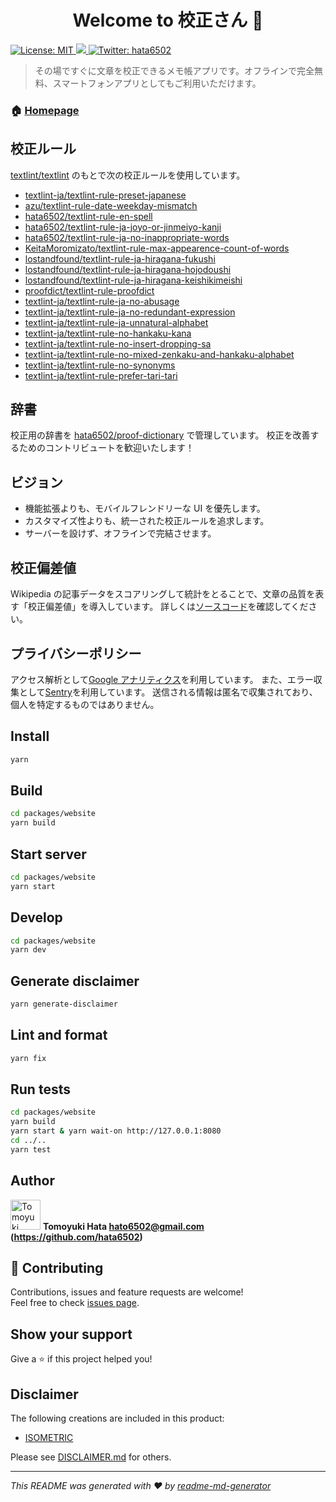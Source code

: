 <h1 align="center">Welcome to 校正さん 👋</h1>
<p>
  <a href="#" target="_blank">
    <img alt="License: MIT" src="https://img.shields.io/badge/License-MIT-yellow.svg" />
  </a>
  <a href="https://codecov.io/gh/hata6502/kohsei-san">
    <img src="https://codecov.io/gh/hata6502/kohsei-san/branch/master/graph/badge.svg" />
  </a>
  <a href="https://twitter.com/hata6502" target="_blank">
    <img alt="Twitter: hata6502" src="https://img.shields.io/twitter/follow/hata6502.svg?style=social" />
  </a>
</p>

> その場ですぐに文章を校正できるメモ帳アプリです。オフラインで完全無料、スマートフォンアプリとしてもご利用いただけます。

### 🏠 [Homepage](https://kohsei-san.b-hood.site/)

## 校正ルール

[textlint/textlint](https://github.com/textlint/textlint) のもとで次の校正ルールを使用しています。

- [textlint-ja/textlint-rule-preset-japanese](https://github.com/textlint-ja/textlint-rule-preset-japanese)
- [azu/textlint-rule-date-weekday-mismatch](https://github.com/azu/textlint-rule-date-weekday-mismatch)
- [hata6502/textlint-rule-en-spell](https://github.com/hata6502/textlint-rule-en-spell)
- [hata6502/textlint-rule-ja-joyo-or-jinmeiyo-kanji](https://github.com/hata6502/textlint-rule-ja-joyo-or-jinmeiyo-kanji)
- [hata6502/textlint-rule-ja-no-inappropriate-words](https://github.com/hata6502/textlint-rule-ja-no-inappropriate-words)
- [KeitaMoromizato/textlint-rule-max-appearence-count-of-words](https://github.com/KeitaMoromizato/textlint-rule-max-appearence-count-of-words)
- [lostandfound/textlint-rule-ja-hiragana-fukushi](https://github.com/lostandfound/textlint-rule-ja-hiragana-fukushi)
- [lostandfound/textlint-rule-ja-hiragana-hojodoushi](https://github.com/lostandfound/textlint-rule-ja-hiragana-hojodoushi)
- [lostandfound/textlint-rule-ja-hiragana-keishikimeishi](https://github.com/lostandfound/textlint-rule-ja-hiragana-keishikimeishi)
- [proofdict/textlint-rule-proofdict](https://github.com/proofdict/proofdict/tree/master/packages/%40proofdict/textlint-rule-proofdict)
- [textlint-ja/textlint-rule-ja-no-abusage](https://github.com/textlint-ja/textlint-rule-ja-no-abusage)
- [textlint-ja/textlint-rule-ja-no-redundant-expression](https://github.com/textlint-ja/textlint-rule-ja-no-redundant-expression)
- [textlint-ja/textlint-rule-ja-unnatural-alphabet](https://github.com/textlint-ja/textlint-rule-ja-unnatural-alphabet)
- [textlint-ja/textlint-rule-no-hankaku-kana](https://github.com/textlint-ja/textlint-rule-no-hankaku-kana)
- [textlint-ja/textlint-rule-no-insert-dropping-sa](https://github.com/textlint-ja/textlint-rule-no-insert-dropping-sa)
- [textlint-ja/textlint-rule-no-mixed-zenkaku-and-hankaku-alphabet](https://github.com/textlint-ja/textlint-rule-no-mixed-zenkaku-and-hankaku-alphabet)
- [textlint-ja/textlint-rule-no-synonyms](https://github.com/textlint-ja/textlint-rule-no-synonyms)
- [textlint-ja/textlint-rule-prefer-tari-tari](https://github.com/textlint-ja/textlint-rule-prefer-tari-tari)

## 辞書

校正用の辞書を [hata6502/proof-dictionary](https://github.com/hata6502/proof-dictionary) で管理しています。
校正を改善するためのコントリビュートを歓迎いたします！

## ビジョン

- 機能拡張よりも、モバイルフレンドリーな UI を優先します。
- カスタマイズ性よりも、統一された校正ルールを追求します。
- サーバーを設けず、オフラインで完結させます。

## 校正偏差値

Wikipedia の記事データをスコアリングして統計をとることで、文章の品質を表す「校正偏差値」を導入しています。
詳しくは[ソースコード](https://github.com/hata6502/kohsei-san/blob/master/packages/scripts/src/index.ts)を確認してください。

## プライバシーポリシー

アクセス解析として[Google アナリティクス](https://marketingplatform.google.com/about/analytics/terms/jp/)を利用しています。
また、エラー収集として[Sentry](https://sentry.io/welcome/)を利用しています。
送信される情報は匿名で収集されており、個人を特定するものではありません。

## Install

```sh
yarn
```

## Build

```sh
cd packages/website
yarn build
```

## Start server

```sh
cd packages/website
yarn start
```

## Develop

```sh
cd packages/website
yarn dev
```

## Generate disclaimer

```sh
yarn generate-disclaimer
```

## Lint and format

```sh
yarn fix
```

## Run tests

```sh
cd packages/website
yarn build
yarn start & yarn wait-on http://127.0.0.1:8080
cd ../..
yarn test
```

## Author

<img alt="Tomoyuki Hata" src="https://avatars.githubusercontent.com/hata6502" width="48" /> **Tomoyuki Hata <hato6502@gmail.com> (https://github.com/hata6502)**

## 🤝 Contributing

Contributions, issues and feature requests are welcome!<br />Feel free to check [issues page](https://github.com/blue-hood/kohsei-san/issues).

## Show your support

Give a ⭐️ if this project helped you!

## Disclaimer

The following creations are included in this product:

- [ISOMETRIC](https://isometric.online/license/)

Please see [DISCLAIMER.md](https://github.com/blue-hood/kohsei-san/blob/master/DISCLAIMER.md) for others.

---

_This README was generated with ❤️ by [readme-md-generator](https://github.com/kefranabg/readme-md-generator)_
